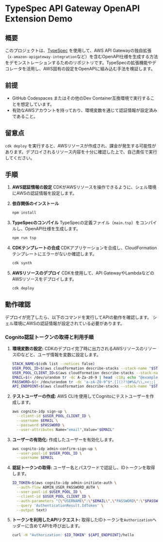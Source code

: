 # TypeSpec API Gateway OpenAPI Extension Demo

## 概要

このプロジェクトは、[TypeSpec](https://typespec.io/) を使用して、AWS API Gatewayの独自拡張（`x-amazon-apigateway-integration`など）を含むOpenAPI仕様を生成する方法をデモンストレーションするためのリポジトリです。TypeSpecの拡張機能やデコレータを活用し、AWS固有の設定をOpenAPIに組み込む手法を検証します。

## 前提

- GitHub Codespaces またはその他のDev Container互換環境で実行することを想定しています。
- 有効なAWSアカウントを持っており、環境変数を通じて認証情報が設定済みであること。

## 留意点

`cdk deploy` を実行すると、AWSリソースが作成され、課金が発生する可能性があります。デプロイされるリソース内容を十分に確認した上で、自己責任で実行してください。

## 手順

1. **AWS認証情報の設定**
   CDKがAWSリソースを操作できるように、シェル環境にAWSの認証情報を設定します。

2. **依存関係のインストール**

   ```bash
   npm install
   ```

3. **TypeSpecのコンパイル**
   TypeSpecの定義ファイル（`main.tsp`）をコンパイルし、OpenAPI仕様を生成します。

   ```bash
   npm run tsp
   ```

4. **CDKテンプレートの合成**
   CDKアプリケーションを合成し、CloudFormationテンプレートにエラーがないか確認します。

   ```bash
   cdk synth
   ```

5. **AWSリソースのデプロイ**
   CDKを使用して、API GatewayやLambdaなどのAWSリソースをデプロイします。
   ```bash
   cdk deploy
   ```

## 動作確認

デプロイが完了したら、以下のコマンドを実行してAPIの動作を確認します。
シェル環境にAWSの認証情報が設定されている必要があります。

### Cognito認証トークンの取得と利用手順

1.  **環境変数の設定:**
    CDKのデプロイ完了時に出力されるAWSリソースのリソースIDなどと、ユーザ情報を変数に設定します。

    ```bash
    STACK_NAME=$(cdk list --notices false)
    USER_POOL_ID=$(aws cloudformation describe-stacks --stack-name "$STACK_NAME" --query "Stacks[0].Outputs[?OutputKey=='UserPoolId'].OutputValue" --output text)
    USER_POOL_CLIENT_ID=$(aws cloudformation describe-stacks --stack-name "$STACK_NAME" --query "Stacks[0].Outputs[?OutputKey=='UserPoolClientId'].OutputValue" --output text)
    EMAIL=$(< /dev/urandom tr -dc A-Za-z0-9 | head -c10; echo "@example.com")
    PASSWORD=$(< /dev/urandom tr -dc 'a-zA-Z0-9^$*.[]()?!@#%&/\\,><:;|_~`+=-' | head -c128)
    API_ENDPOINT=$(aws cloudformation describe-stacks --stack-name "$STACK_NAME" --query "Stacks[0].Outputs[?OutputKey=='ApiEndpoint'].OutputValue" --output text)
    ```

2.  **テストユーザーの作成:**
    AWS CLIを使用してCognitoにテストユーザーを作成します。

    ```bash
    aws cognito-idp sign-up \
      --client-id $USER_POOL_CLIENT_ID \
      --username $EMAIL \
      --password $PASSWORD \
      --user-attributes Name="email",Value="$EMAIL"
    ```

3.  **ユーザーの有効化:**
    作成したユーザーを有効化します。

    ```bash
    aws cognito-idp admin-confirm-sign-up \
      --user-pool-id $USER_POOL_ID \
      --username $EMAIL
    ```

4.  **認証トークンの取得:**
    ユーザー名とパスワードで認証し、IDトークンを取得します。

    ```bash
    ID_TOKEN=$(aws cognito-idp admin-initiate-auth \
      --auth-flow ADMIN_USER_PASSWORD_AUTH \
      --user-pool-id $USER_POOL_ID \
      --client-id $USER_POOL_CLIENT_ID \
      --auth-parameters "{\"USERNAME\":\"$EMAIL\",\"PASSWORD\":\"$PASSWORD\"}" \
      --query 'AuthenticationResult.IdToken' \
      --output text)
    ```

5.  **トークンを利用したAPIリクエスト:**
    取得したIDトークンを`Authorization`ヘッダーに含めてAPIを呼び出します。

    ```bash
    curl -H "Authorization: $ID_TOKEN" ${API_ENDPOINT}/hello
    ```
